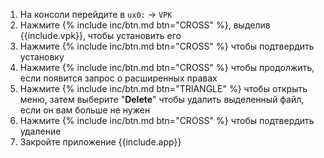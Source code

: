 1. На консоли перейдите в `ux0:` -> `VPK`
1. Нажмите {% include inc/btn.md btn="CROSS" %}, выделив {{include.vpk}}, чтобы установить его
1. Нажмите {% include inc/btn.md btn="CROSS" %} чтобы подтвердить установку
1. Нажмите {% include inc/btn.md btn="CROSS" %} чтобы продолжить, если появится запрос о расширенных правах
1. Нажмите {% include inc/btn.md btn="TRIANGLE" %} чтобы открыть меню, затем выберите "**Delete**" чтобы удалить выделенный файл, если он вам больше не нужен
1. Нажмите {% include inc/btn.md btn="CROSS" %} чтобы подтвердить удаление
1. Закройте приложение {{include.app}}